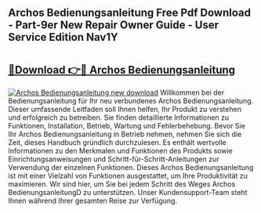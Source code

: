 ## Archos Bedienungsanleitung Free Pdf Download - Part-9er New Repair Owner Guide - User Service Edition Nav1Y

# <h2><a href="http://df1g3rp.blite.top/?on=Archos+Bedienungsanleitung">🔗Download 👉🔴 Archos Bedienungsanleitung</a></h2>

[![Archos Bedienungsanleitung new download](https://i.imgur.com/lujVjoI.png)](http://df1g3rp.blite.top/?on=Archos+Bedienungsanleitung)
Willkommen bei der Bedienungsanleitung für Ihr neu verbundenes Archos Bedienungsanleitung. Dieser umfassende Leitfaden soll Ihnen helfen, Ihr Produkt zu verstehen und erfolgreich zu betreiben. Sie finden detaillierte Informationen zu Funktionen, Installation, Betrieb, Wartung und Fehlerbehebung. Bevor Sie Ihr Archos Bedienungsanleitung in Betrieb nehmen, nehmen Sie sich die Zeit, dieses Handbuch gründlich durchzulesen. Es enthält wertvolle Informationen zu den Merkmalen und Funktionen des Produkts sowie Einrichtungsanweisungen und Schritt-für-Schritt-Anleitungen zur Verwendung der einzelnen Funktionen. Dieses Archos Bedienungsanleitung ist mit einer Vielzahl von Funktionen ausgestattet, um Ihre Produktivität zu maximieren. Wir sind hier, um Sie bei jedem Schritt des Weges Archos BedienungsanleitungD zu unterstützen. Unser Kundensupport-Team steht Ihnen während Ihrer gesamten Reise zur Verfügung.
